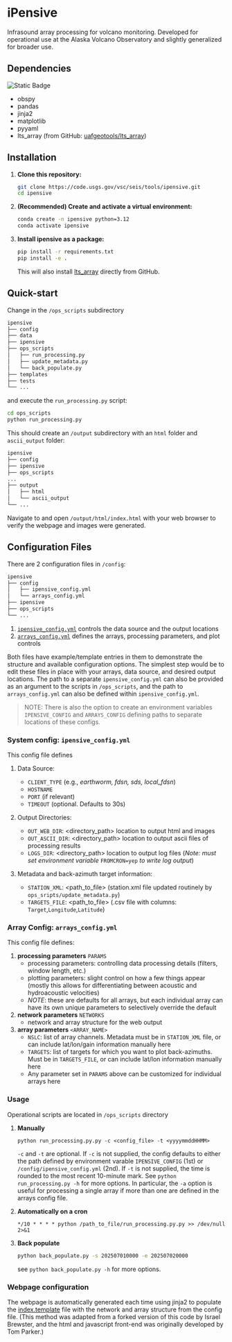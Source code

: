 # iPensive
Infrasound array processing for volcano monitoring. Developed for operational use at the Alaska Volcano Observatory and slightly generalized for broader use.

## Dependencies
![Static Badge](https://img.shields.io/badge/3.10%20%7C%203.11%20%7C%203.12-blue?label=Python)


- obspy
- pandas
- jinja2
- matplotlib
- pyyaml
- lts_array (from GitHub: [uafgeotools/lts_array](https://github.com/uafgeotools/lts_array))

## Installation

1. **Clone this repository:**
    ```bash
    git clone https://code.usgs.gov/vsc/seis/tools/ipensive.git
    cd ipensive
    ```

2. **(Recommended) Create and activate a virtual environment:**
    ```bash
    conda create -n ipensive python=3.12
    conda activate ipensive
    ```

3. **Install ipensive as a package:**
    ```bash
    pip install -r requirements.txt
    pip install -e .
    ```

    This will also install [lts_array](https://github.com/uafgeotools/lts_array) directly from GitHub.

## Quick-start
Change in the `/ops_scripts` subdirectory 
```bash
ipensive
├── config
├── data
├── ipensive
├── ops_scripts
│   ├── run_processing.py
│   ├── update_metadata.py
│   └── back_populate.py
├── templates
├── tests
└── ...
```

and execute the `run_processing.py` script:
```bash
cd ops_scripts
python run_processing.py
```

This should create an `/output` subdirectory with an `html` folder and `ascii_output` folder:
```bash
ipensive
├── config
├── ipensive
├── ops_scripts
...
├── output
│   ├── html
│   └── ascii_output
└── ...
```

Navigate to and open `/output/html/index.html` with your web browser to verify the webpage and images were generated.


## Configuration Files
There are 2 configuration files in `/config`:
```bash
ipensive
├── config
│   ├── ipensive_config.yml
│   └── arrays_config.yml
├── ipensive
├── ops_scripts
└── ...
```

1.  [`ipensive_config.yml`](../config/ipensive_config.yml) controls the data source and the output locations
2.  [`arrays_config.yml`](../config/arrays_config.yml) defines the arrays, processing parameters, and plot controls

Both files have example/template entries in them to demonstrate the structure and available configuration options. The simplest step would be to edit these files in place with your arrays, data source, and desired output locations. The path to a separate `ipensive_config.yml` can also be provided as an argument to the scripts in `/ops_scripts`, and the path to `arrays_config.yml` can also be defined within `ipensive_config.yml`.

>NOTE:
>There is also the option to create an environment variables `IPENSIVE_CONFIG` and `ARRAYS_CONFIG` defining paths to separate locations of these configs. 


### System config: `ipensive_config.yml`
This config file defines
1. Data Source:
    - `CLIENT_TYPE` (e.g., *earthworm, fdsn, sds, local_fdsn*)
    - `HOSTNAME`
    - `PORT` (if relevant)
    - `TIMEOUT` (optional. Defaults to 30s)

2. Output Directories:
    - `OUT_WEB_DIR`: <directory_path> location to output html and images
    - `OUT_ASCII_DIR`: <directory_path> location to output ascii files of processing results
    - `LOGS_DIR`: <directory_path> location to output log files (*Note: must set environment variable* `FROMCRON=yep` *to write log output*)

3. Metadata and back-azimuth target information:
    - `STATION_XML`: <path_to_file> (station.xml file updated routinely by `ops_sripts/update_metadata.py`)
    - `TARGETS_FILE`: <path_to_file> (.csv file with columns: `Target`,`Longitude`,`Latitude`)


### Array Config: `arrays_config.yml`
This config file defines:

1. **processing parameters** `PARAMS`
    - processing parameters: controlling data processing details (filters, window length, etc.)
    - plotting parameters: slight control on how a few things appear (mostly this allows for differentiating between acoustic and hydroacoustic velocities)
    - *NOTE*: these are defaults for all arrays, but each individual array can have its own unique parameters to selectively override the default
3. **network parameters** `NETWORKS`
    - network and array structure for the web output
4. **array parameters** `<ARRAY_NAME>`
    - `NSLC`: list of array channels. Metadata must be in `STATION_XML` file, or can include lat/lon/gain information manually here
    - `TARGETS`: list of targets for which you want to plot back-azimuths. Must be in `TARGETS_FILE`, or can include lat/lon information manually here
    - Any parameter set in `PARAMS` above can be customized for individual arrays here


### Usage
Operational scripts are located in `/ops_scripts` directory

1. **Manually**

    ```python run_processing.py.py -c <config_file> -t <yyyymmddHHMM>```

     `-c` and `-t` are optional. If `-c` is not supplied, the config defaults to either the path defined by environment varable `IPENSIVE_CONFIG` (1st) or `/config/ipensive_config.yml` (2nd). If `-t` is not supplied, the time is rounded to the most recent 10-minute mark. See ```python run_processing.py -h``` for more options. In particular, the ```-a``` option is useful for processing a single array if more than one are defined in the arrays config file.

2. **Automatically on a cron**

    ```*/10 * * * * python /path_to_file/run_processing.py.py >> /dev/null 2>&1```

3. **Back populate**

    ```bash
    python back_populate.py -s 202507010000 -e 202507020000
    ```

    see ```python back_populate.py -h``` for more options.


### Webpage configuration
The webpage is automatically generated each time using jinja2 to populate the [index.template](index.template) file with the network and array structure from the config file.
(This method was adapted from a forked version of this code by Israel Brewster, and the html and javascript front-end was originally developed by Tom Parker.)